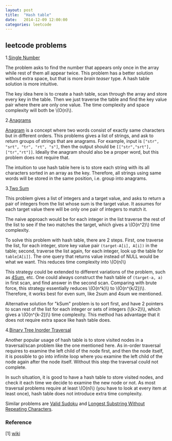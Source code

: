 ```yaml
---
layout: post
title:  "Hash table"
date:   2014-12-09 12:00:00
categories: leetcode
---
```


## leetcode problems

1.[Single Number](https://oj.leetcode.com/problems/single-number/)

The problem asks to find the number that appears only once in the array while rest of them all appear twice. This problem has a better solution without extra space, but that is more _brain teaser_ type. A hash table solution is more intuitive.

The key idea here is to create a hash table, scan through the array and store every key in the table. Then we just traverse the table and find the key value pair where there are only one value. The time complexity and space complexity will both be \\(O(n)\\).

2.[Anagrams](https://oj.leetcode.com/problems/anagrams/)

[Anagram](http://en.wikipedia.org/wiki/Anagram) is a concept where two words consist of exactly same characters but in different orders. This problems gives a list of strings, and ask to return groups of strings that are anagrams. For example, input is `["str", "srt", "tr", "rt", "s"]`, then the output should be `[["str","srt"],["tr","rt"]]`. Ideally the anagram should also be a proper word, but this problem does not require that.

The intuition to use hash table here is to store each string with its all characters sorted in an array as the key. Therefore, all strings using same words will be stored in the same position, i.e. group into anagrams.

3.[Two Sum](https://oj.leetcode.com/problems/two-sum/)

This problem gives a list of integers and a target value, and asks to return a pair of integers from the list whose sum is the target value. It assumes for each target value there will be only one pair of integers to match it.

The naive approach would be for each integer in the list traverse the rest of the list to see if the two matches the target, which gives a \\(O(n^2)\\) time complexity.

To solve this problem with hash table, there are 2 steps. First, one traverse the list, for each integer, store key value pair `(target-A[i], A[i])` in the table; second, traverse the list again, for each integer, look up the table for `table[A[i]]`. The one query that returns value instead of NULL would be what we want. This reduces time complexity into \\(O(n)\\)

This strategy could be extended to different variations of the problem, such as [4Sum](https://oj.leetcode.com/problems/4sum/), etc. One could always construct the hash table of `(target-a, a)` in first scan, and find answer in the second scan. Comparing with brute force, this strategy essentially reduces \\(O(n^k)\\) to \\(O(n^{k/2})\\). Therefore, it works best for even sum, like 2sum and 4sum we mentioned.

Alternative solution for "kSum" problem is to sort first, and have 2 pointers to scan rest of the list for each integer or sets of integers (\\(k>2)\\), which gives a \\(O(n^{k-2})\\) time complexity. This method has advantage that it does not require extra space like hash table does.

4.[Binary Tree Inorder Traversal ](https://oj.leetcode.com/problems/binary-tree-inorder-traversal/)

Another popular usage of hash table is to store visited nodes in a traversal/scan problem like the one mentioned here. As in-order traversal requires to examine the left child of the node first, and then the node itself, it is possible to go into infinite loop where you examine the left child of the node again after the node itself. Without this step the traversal could not complete.

In such situation, it is good to have a hash table to store visited nodes, and check it each time we decide to examine the new node or not. As most traversal problems require at least \\(O(n)\\) (you have to look at every item at least once), hash table does not introduce extra time complexity.

Similar problems are [Valid Sudoku](https://oj.leetcode.com/problems/valid-sudoku/) and [Longest Substring Without Repeating Characters](https://oj.leetcode.com/problems/longest-substring-without-repeating-characters/).

### Reference

\[1\] [wiki](http://en.wikipedia.org/wiki/Hash_table)